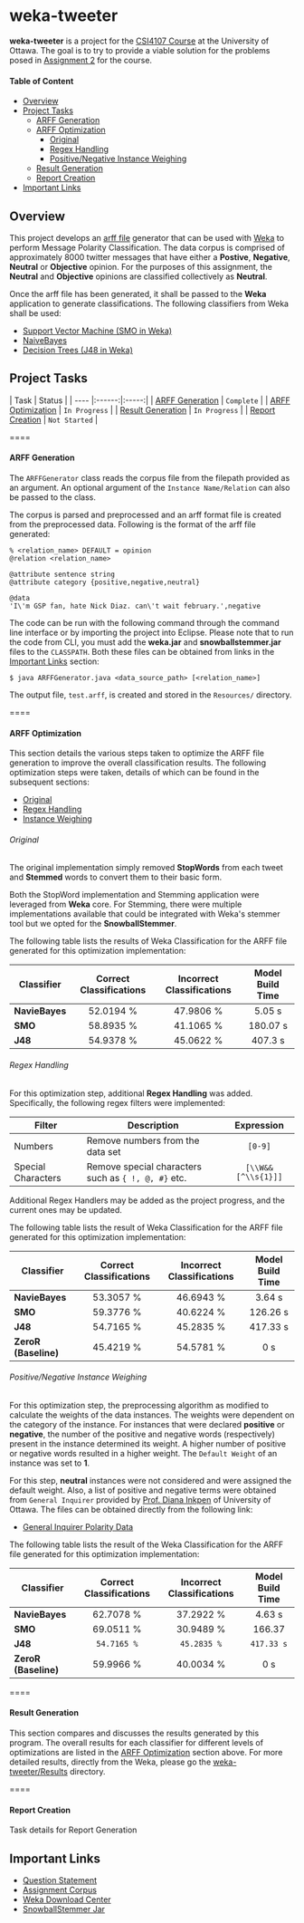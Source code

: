 weka-tweeter
====

**weka-tweeter** is a project for the [CSI4107 Course](http://www.site.uottawa.ca/~diana/csi4107/) at the University of Ottawa. The goal is to try to provide a viable solution for the problems posed in [Assignment 2](http://www.site.uottawa.ca/~diana/csi4107/A2_2014.htm) for the course.

#### Table of Content
* [Overview](#overview)
* [Project Tasks](#project-tasks)
  * [ARFF Generation](#arff-generation)
  * [ARFF Optimization](#arff-optimization)
    * [Original](#original)
    * [Regex Handling](#regex-handling)
    * [Positive/Negative Instance Weighing](#positivenegative-instance-weighing) 
  * [Result Generation](#result-generation)
  * [Report Creation](#report-creation)
* [Important Links](#important-links)

## Overview
This project develops an [arff file](http://www.cs.waikato.ac.nz/ml/weka/arff.html) generator that can be used with [Weka](http://www.cs.waikato.ac.nz/ml/weka) to perform Message Polarity Classification. The data corpus is comprised of approximately 8000 twitter messages that have either a **Postive**, **Negative**, **Neutral** or **Objective** opinion. For the purposes of this assignment, the **Neutral** and **Objective** opinions are classified collectively as **Neutral**.

Once the arff file has been generated, it shall be passed to the **Weka** application to generate classifications. The following classifiers from Weka shall be used:
* [Support Vector Machine (SMO in Weka)](http://en.wikipedia.org/wiki/Support_vector_machine)
* [NaiveBayes](http://en.wikipedia.org/wiki/Naive_Bayes_classifier)
* [Decision Trees (J48 in Weka)](http://en.wikipedia.org/wiki/C4.5_algorithm)

## Project Tasks
| Task | Status |
| ---- |:------:|:-----:|
| [ARFF Generation](#arff-generation) | `Complete` |
| [ARFF Optimization](#arff-optimization) | `In Progress` |
| [Result Generation](#result-generation) | `In Progress` |
| [Report Creation](#report-creation) | `Not Started` |

====

#### ARFF Generation
The `ARFFGenerator` class reads the corpus file from the filepath provided as an argument. An optional argument of the `Instance Name/Relation` can also be passed to the class.

The corpus is parsed and preprocessed and an arff format file is created from the preprocessed data. Following is the format of the arff file generated:

```
% <relation_name> DEFAULT = opinion
@relation <relation_name>

@attribute sentence string
@attribute category {positive,negative,neutral}

@data
'I\'m GSP fan, hate Nick Diaz. can\'t wait february.',negative
```

The code can be run with the following command through the command line interface or by importing the project into Eclipse. Please note that to run the code from CLI, you must add the **weka.jar** and **snowballstemmer.jar** files to the `CLASSPATH`. Both these files can be obtained from links in the [Important Links](#important-links) section:

```
$ java ARFFGenerator.java <data_source_path> [<relation_name>]
```

The output file, `test.arff`, is created and stored in the `Resources/` directory.

====

#### ARFF Optimization
This section details the various steps taken to optimize the ARFF file generation to improve the overall classification results. The following optimization steps were taken, details of which can be found in the subsequent sections:
* [Original](#original)
* [Regex Handling](#regex-handling)
* [Instance Weighing](#instance-weighing)

###### Original
The original implementation simply removed **StopWords** from each tweet and **Stemmed** words to convert them to their basic form.

Both the StopWord implementation and Stemming application were leveraged from **Weka** core. For Stemming, there were multiple implementations available that could be integrated with Weka's stemmer tool but we opted for the **SnowballStemmer**.

The following table lists the results of Weka Classification for the ARFF file generated for this optimization implementation:

| Classifier | Correct Classifications | Incorrect Classifications | Model Build Time |
| ---- |:----:|:----:|:----:|
| **NavieBayes** | 52.0194 % | 47.9806 % | 5.05 s |
| **SMO** | 58.8935 % | 41.1065 % | 180.07 s |
| **J48** | 54.9378 % | 45.0622 % | 407.3 s |

###### Regex Handling
For this optimization step, additional **Regex Handling** was added. Specifically, the following regex filters were implemented:

| Filter | Description | Expression |
| ---- | ---- |:----:|
| Numbers | Remove numbers from the data set | `[0-9]` |
| Special Characters | Remove special characters such as `{ !, @, #}` etc. | `[\\W&&[^\\s{1}]]` |

Additional Regex Handlers may be added as the project progress, and the current ones may be updated.

The following table lists the result of Weka Classification for the ARFF file generated for this optimization implementation:

| Classifier | Correct Classifications | Incorrect Classifications | Model Build Time |
| ---- |:----:|:----:|:----:|
| **NavieBayes** | 53.3057 % | 46.6943 % | 3.64 s |
| **SMO** | 59.3776 % | 40.6224 % | 126.26 s |
| **J48** | 54.7165 % | 45.2835 % | 417.33 s |
| **ZeroR (Baseline)** | 45.4219 % | 54.5781 % | 0 s |

###### Positive/Negative Instance Weighing
For this optimization step, the preprocessing algorithm as modified to calculate the weights of the data instances. The weights were dependent on the category of the instance. For instances that were declared **positive** or **negative**, the number of the positive and negative words (respectively) present in the instance determined its weight. A higher number of positive or negative words resulted in a higher weight. The `Default Weight` of an instance was set to **1**.

For this step, **neutral** instances were not considered and were assigned the default weight. Also, a list of positive and negative terms were obtained from `General Inquirer` provided by [Prof. Diana Inkpen](http://www.site.uottawa.ca/~diana/) of University of Ottawa. The files can be obtained directly from the following link:
* [General Inquirer Polarity Data](http://www.site.uottawa.ca/~diana/csi4107/tweet/GI.zip)

The following table lists the result of the Weka Classification for the ARFF file generated for this optimization implementation:

| Classifier | Correct Classifications | Incorrect Classifications | Model Build Time |
| ---- |:----:|:----:|:----:|
| **NavieBayes** | 62.7078 % | 37.2922 % | 4.63 s |
| **SMO** | 69.0511 % | 30.9489 % | 166.37 |
| **J48** | `54.7165 %` | `45.2835 %` | `417.33 s` |
| **ZeroR (Baseline)** | 59.9966 % | 40.0034 % | 0 s |

====

#### Result Generation
This section compares and discusses the results generated by this program. The overall results for each classifier for different levels of optimizations are listed in the [ARFF Optimization](#arff-optimization) section above. For more detailed results, directly from the Weka, please go the [weka-tweeter/Results](https://github.com/mjavaid/weka-tweeter/tree/master/Results) directory.

====

#### Report Creation
Task details for Report Generation

## Important Links
* [Question Statement](http://www.site.uottawa.ca/~diana/csi4107/A2_2014.htm)
* [Assignment Corpus](http://www.site.uottawa.ca/~diana/csi4107/semeval_twitter_data.txt)
* [Weka Download Center](http://www.cs.waikato.ac.nz/ml/weka/downloading.html)
* [SnowballStemmer Jar](http://weka.wikispaces.com/file/view/snowball-20051019.jar/82917267/snowball-20051019.jar)

